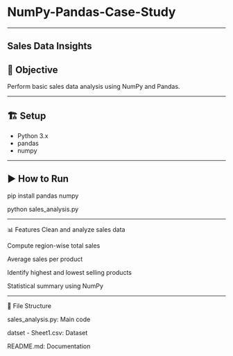 # NumPy-Pandas-Case-Study
---
## Sales Data Insights

## 📌 Objective
Perform basic sales data analysis using NumPy and Pandas.

---

## 🏗️ Setup
- Python 3.x
- pandas
- numpy

---

## ▶️ How to Run
pip install pandas numpy

python sales_analysis.py

---

📊 Features
Clean and analyze sales data

Compute region-wise total sales

Average sales per product

Identify highest and lowest selling products

Statistical summary using NumPy

---

📁 File Structure

sales_analysis.py: Main code

datset - Sheet1.csv: Dataset

README.md: Documentation
